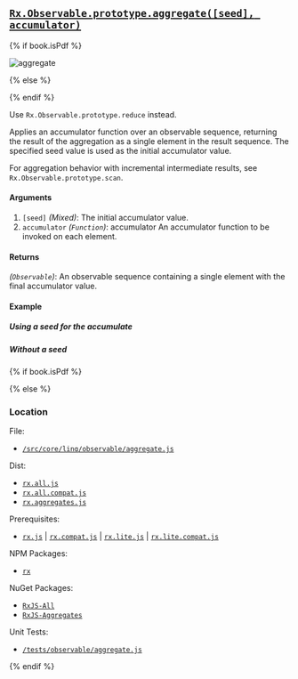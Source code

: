 ## [`Rx.Observable.prototype.aggregate([seed], accumulator)`](https://github.com/Reactive-Extensions/RxJS/blob/master/src/core/linq/observable/aggregate.js)

{% if book.isPdf %}

![aggregate](http://reactivex.io/documentation/operators/images/aggregate.png)

{% else %}



{% endif %}

Use `Rx.Observable.prototype.reduce` instead.

Applies an accumulator function over an observable sequence, returning the result of the aggregation as a single element in the result sequence. The specified seed value is used as the initial accumulator value.

For aggregation behavior with incremental intermediate results, see `Rx.Observable.prototype.scan`.

#### Arguments
1. `[seed]` *(Mixed)*: The initial accumulator value.
2. `accumulator` *(`Function`)*: accumulator An accumulator function to be invoked on each element.

#### Returns
*(`Observable`)*: An observable sequence containing a single element with the final accumulator value.

#### Example

##### Using a seed for the accumulate

[](http://jsbin.com/yukeh/1/embed?js,console)

##### Without a seed

[](http://jsbin.com/malif/1/embed?js,console)

{% if book.isPdf %}



{% else %}

### Location

File:
- [`/src/core/linq/observable/aggregate.js`](https://github.com/Reactive-Extensions/RxJS/blob/master/src/core/linq/observable/aggregate.js)

Dist:
- [`rx.all.js`](https://github.com/Reactive-Extensions/RxJS/blob/master/dist/rx.all.js)
- [`rx.all.compat.js`](https://github.com/Reactive-Extensions/RxJS/blob/master/dist/rx.all.js)
- [`rx.aggregates.js`](https://github.com/Reactive-Extensions/RxJS/blob/master/dist/rx.aggregates.js)

Prerequisites:
- [`rx.js`](https://github.com/Reactive-Extensions/RxJS/blob/master/dist/rx.js) | [`rx.compat.js`](https://github.com/Reactive-Extensions/RxJS/blob/master/dist/rx.compat.js) | [`rx.lite.js`](https://github.com/Reactive-Extensions/RxJS/blob/master/dist/rx.lite.js) | [`rx.lite.compat.js`](https://github.com/Reactive-Extensions/RxJS/blob/master/dist/rx.lite.compat.js)

NPM Packages:
- [`rx`](https://www.npmjs.org/package/rx)

NuGet Packages:
- [`RxJS-All`](http://www.nuget.org/packages/RxJS-All/)
- [`RxJS-Aggregates`](http://www.nuget.org/packages/RxJS-Aggregates/)

Unit Tests:
- [`/tests/observable/aggregate.js`](https://github.com/Reactive-Extensions/RxJS/blob/master/tests/observable/aggregate.js)

{% endif %}
